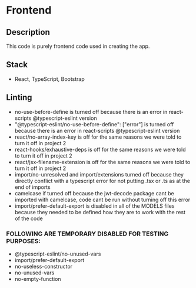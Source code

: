 # Frontend

## Description

This code is purely frontend code used in creating the app.

## Stack

- React, TypeScript, Bootstrap

## Linting

- no-use-before-define is turned off because there is an error in react-scripts @typescript-eslint version
- "@typescript-eslint/no-use-before-define": ["error"] is turned off because there is an error in react-scripts @typescript-eslint version
- react/no-array-index-key is off for the same reasons we were told to turn it off in project 2
- react-hooks/exhaustive-deps is off for the same reasons we were told to turn it off in project 2
- react/jsx-filename-extension is off for the same reasons we were told to turn it off in project 2
- import/no-unresolved and import/extensions turned off because they directly conflict with a typescript error for not putting .tsx or .ts as at the end of imports
- camelcase if turned off because the jwt-decode package cant be imported with camelcase, code cant be run without turning off this error
- import/prefer-default-export is disabled in all of the MODELS files because they needed to be defined how they are to work with the rest of the code

### FOLLOWING ARE TEMPORARY DISABLED FOR TESTING PURPOSES:

- @typescript-eslint/no-unused-vars
- import/prefer-default-export
- no-useless-constructor
- no-unused-vars
- no-empty-function
